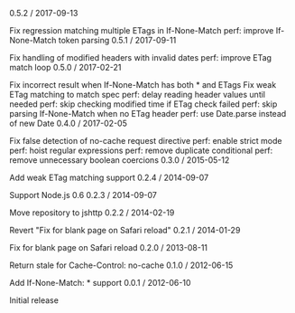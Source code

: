 0.5.2 / 2017-09-13

Fix regression matching multiple ETags in If-None-Match
perf: improve If-None-Match token parsing
0.5.1 / 2017-09-11

Fix handling of modified headers with invalid dates
perf: improve ETag match loop
0.5.0 / 2017-02-21

Fix incorrect result when If-None-Match has both * and ETags
Fix weak ETag matching to match spec
perf: delay reading header values until needed
perf: skip checking modified time if ETag check failed
perf: skip parsing If-None-Match when no ETag header
perf: use Date.parse instead of new Date
0.4.0 / 2017-02-05

Fix false detection of no-cache request directive
perf: enable strict mode
perf: hoist regular expressions
perf: remove duplicate conditional
perf: remove unnecessary boolean coercions
0.3.0 / 2015-05-12

Add weak ETag matching support
0.2.4 / 2014-09-07

Support Node.js 0.6
0.2.3 / 2014-09-07

Move repository to jshttp
0.2.2 / 2014-02-19

Revert "Fix for blank page on Safari reload"
0.2.1 / 2014-01-29

Fix for blank page on Safari reload
0.2.0 / 2013-08-11

Return stale for Cache-Control: no-cache
0.1.0 / 2012-06-15

Add If-None-Match: * support
0.0.1 / 2012-06-10

Initial release
